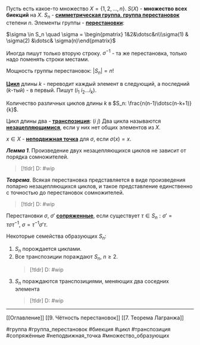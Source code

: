 Пусть есть какое-то множество $X=\{1,2,\dotsc,n\}$.
$S(X)$ - **множество всех биекций** на $X$.
$S_n$ - <ins>**симметрическая группа, группа перестановок**</ins> степени $n$. Элементы группы - <ins>**перестановки**</ins>:

$\sigma \in S_n \quad \sigma = \begin{pmatrix} 1&2&\dotsc&n\\\sigma(1) & \sigma(2) &\dotsc& \sigma(n)\end{pmatrix}$

Иногда пишут только вторую строку.
$\sigma^{-1}$ - та же перестановка, только надо поменять строки местами.

Мощность группы перестановок: $|S_n| = n!$

<ins>**Цикл**</ins> длины $k$ - переводит каждый элемент в следующий, а последний ($k$-тый) - в первый. Пишут $(i_1\ i_2\dotsc i_k)$.

Количество различных циклов длины $k$ в $S_n: \frac{n(n-1)\dotsc(n-k+1)}{k}$.

Цикл длины два - <ins>**транспозиция**</ins>: $(i\ j)$
Два цикла называются <ins>**незацепляющимися**</ins>, если у них нет общих элементов из $X$.

$x \in X$ - <ins>**неподвижная точка**</ins> для $\sigma$, если $\sigma(x) = x$.

***Лемма 1***. Произведение двух незацепляющихся циклов не зависит от порядка сомножителей.
>[!tldr] D:
>#wip

***Теорема***. Всякая перестановка представляется в виде произведения попарно незацепляющихся циклов, и такое представление единственно с точностью до перестановок сомножителей.
>[!tldr] D:
>#wip

Перестановки $\sigma,\ \sigma'$ <ins>**сопряженные**</ins>, если существует $\tau \in S_n: \sigma' = \tau \sigma\tau^{-1}, \ \sigma=\tau^{-1}\sigma'\tau$.

Некоторые семейства образующих $S_n$:
1. $S_n$ порождается циклами.
2. Все транспозиции пораждают $S_n, \ n\ge 2$.
	>[!tldr] D:
	>#wip
3. $S_n$ пораждаются транспозициями, меняющих два соседних элемента
	>[!tldr] D:
	>#wip

---
[[Оглавление]]
[[9. Чётность перестановок]]
[[7. Теорема Лагранжа]]

#группа 
#группа_перестановок
#биекция 
#цикл 
#транспозиция
#сопряжённые
#неподвижная_точка
#множество_образующих 